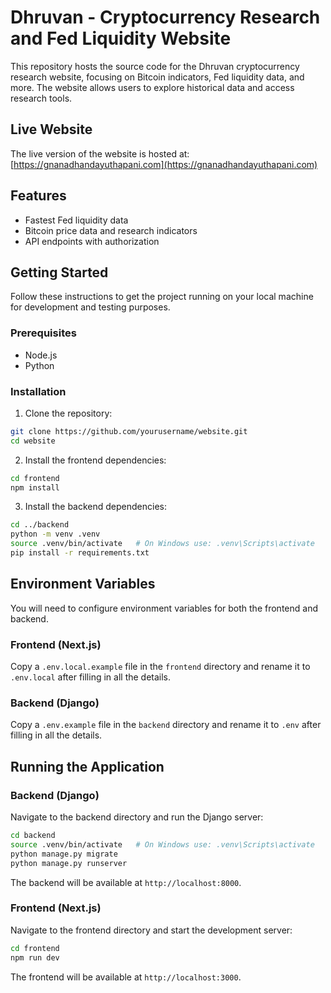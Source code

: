 # Dhruvan - Cryptocurrency Research and Fed Liquidity Website

This repository hosts the source code for the Dhruvan cryptocurrency research website, focusing on Bitcoin indicators, Fed liquidity data, and more. The website allows users to explore historical data and access research tools.

## Live Website

The live version of the website is hosted at: [https://gnanadhandayuthapani.com](https://gnanadhandayuthapani.com)

## Features

- Fastest Fed liquidity data
- Bitcoin price data and research indicators
- API endpoints with authorization

## Getting Started

Follow these instructions to get the project running on your local machine for development and testing purposes.

### Prerequisites

- Node.js
- Python

### Installation

1. Clone the repository:
```bash
git clone https://github.com/yourusername/website.git
cd website
```

2. Install the frontend dependencies:
```bash
cd frontend
npm install
```

3. Install the backend dependencies:
```bash
cd ../backend
python -m venv .venv
source .venv/bin/activate   # On Windows use: .venv\Scripts\activate
pip install -r requirements.txt
```

## Environment Variables
You will need to configure environment variables for both the frontend and backend.

### Frontend (Next.js)
Copy a `.env.local.example` file in the `frontend` directory and rename it to `.env.local` after filling in all the details.

### Backend (Django)
Copy a `.env.example` file in the `backend` directory and rename it to `.env` after filling in all the details.

## Running the Application
### Backend (Django)
Navigate to the backend directory and run the Django server:
```bash
cd backend
source .venv/bin/activate   # On Windows use: .venv\Scripts\activate
python manage.py migrate
python manage.py runserver
```

The backend will be available at `http://localhost:8000`.

### Frontend (Next.js)
Navigate to the frontend directory and start the development server:

```bash
cd frontend
npm run dev
```

The frontend will be available at `http://localhost:3000`.
